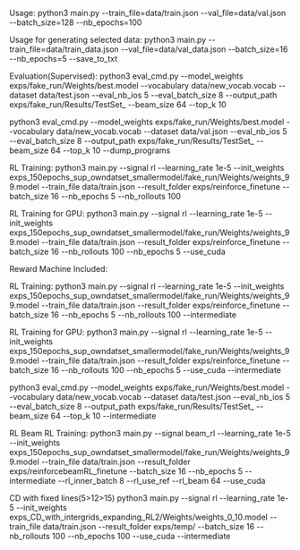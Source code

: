 Usage: python3 main.py --train_file=data/train.json --val_file=data/val.json --batch_size=128  --nb_epochs=100

Usage for generating selected data: python3 main.py --train_file=data/train_data.json --val_file=data/val_data.json --batch_size=16  --nb_epochs=5 --save_to_txt

Evaluation(Supervised):
python3 eval_cmd.py --model_weights exps/fake_run/Weights/best.model --vocabulary data/new_vocab.vocab --dataset data/test.json --eval_nb_ios 5 --eval_batch_size 8 
--output_path exps/fake_run/Results/TestSet_ --beam_size 64 --top_k 10 

python3 eval_cmd.py --model_weights exps/fake_run/Weights/best.model --vocabulary data/new_vocab.vocab --dataset data/val.json --eval_nb_ios 5 --eval_batch_size 8 
--output_path exps/fake_run/Results/TestSet_ --beam_size 64 --top_k 10 --dump_programs 

RL Training:
python3 main.py  --signal rl --learning_rate 1e-5 --init_weights exps_150epochs_sup_owndatset_smallermodel/fake_run/Weights/weights_99.model --train_file data/train.json --result_folder exps/reinforce_finetune --batch_size 16  --nb_epochs 5 --nb_rollouts 100

RL Training for GPU:
python3 main.py  --signal rl --learning_rate 1e-5 --init_weights exps_150epochs_sup_owndatset_smallermodel/fake_run/Weights/weights_99.model --train_file data/train.json --result_folder exps/reinforce_finetune --batch_size 16 --nb_rollouts 100 --nb_epochs 5 --use_cuda


Reward Machine Included:

RL Training:
python3 main.py  --signal rl --learning_rate 1e-5 --init_weights exps_150epochs_sup_owndatset_smallermodel/fake_run/Weights/weights_99.model --train_file data/train.json --result_folder exps/reinforce_finetune --batch_size 16  --nb_epochs 5 --nb_rollouts 100 --intermediate

RL Training for GPU:
python3 main.py  --signal rl --learning_rate 1e-5 --init_weights exps_150epochs_sup_owndatset_smallermodel/fake_run/Weights/weights_99.model --train_file data/train.json --result_folder exps/reinforce_finetune --batch_size 16 --nb_rollouts 100 --nb_epochs 5 --use_cuda --intermediate

python3 eval_cmd.py --model_weights exps/fake_run/Weights/best.model --vocabulary data/new_vocab.vocab --dataset data/test.json --eval_nb_ios 5 --eval_batch_size 8 
--output_path exps/fake_run/Results/TestSet_ --beam_size 64 --top_k 10 --intermediate

RL Beam RL Training:
python3 main.py  --signal beam_rl --learning_rate 1e-5 --init_weights exps_150epochs_sup_owndatset_smallermodel/fake_run/Weights/weights_99.model --train_file data/train.json --result_folder exps/reinforcebeamRL_finetune --batch_size 16  --nb_epochs 5  --intermediate --rl_inner_batch 8 --rl_use_ref --rl_beam 64 --use_cuda

CD with fixed lines(5>12>15)
python3 main.py  --signal rl --learning_rate 1e-5 --init_weights exps_CD_with_intergrids_expanding_RL2/Weights/weights_0_10.model --train_file data/train.json --result_folder exps/temp/ --batch_size 16 --nb_rollouts 100 --nb_epochs 100 --use_cuda --intermediate
